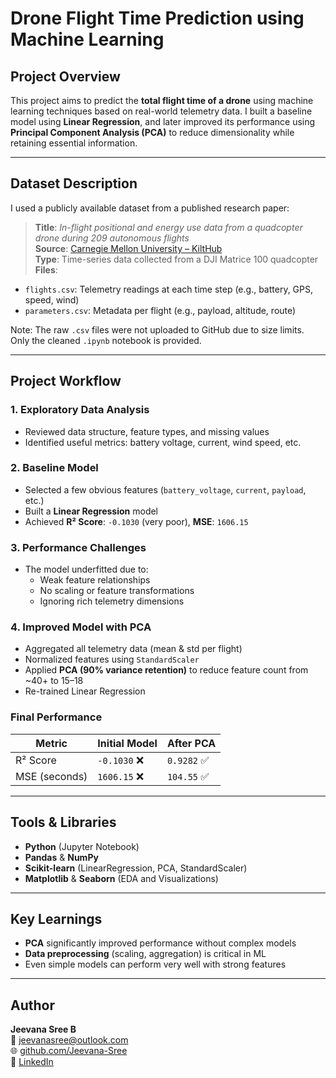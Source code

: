 
# Drone Flight Time Prediction using Machine Learning

## Project Overview

This project aims to predict the **total flight time of a drone** using machine learning techniques based on real-world telemetry data. I built a baseline model using **Linear Regression**, and later improved its performance using **Principal Component Analysis (PCA)** to reduce dimensionality while retaining essential information.

---

## Dataset Description

I used a publicly available dataset from a published research paper:

> **Title**: *In-flight positional and energy use data from a quadcopter drone during 209 autonomous flights*  
> **Source**: [Carnegie Mellon University – KiltHub](https://kilthub.cmu.edu/articles/dataset/Data_Collected_with_Package_Delivery_Quadcopter_Drone/12683453)  
> **Type**: Time-series data collected from a DJI Matrice 100 quadcopter  
> **Files**:
- `flights.csv`: Telemetry readings at each time step (e.g., battery, GPS, speed, wind)
- `parameters.csv`: Metadata per flight (e.g., payload, altitude, route)

Note: The raw `.csv` files were not uploaded to GitHub due to size limits. Only the cleaned `.ipynb` notebook is provided.

---

## Project Workflow

### 1. **Exploratory Data Analysis**
- Reviewed data structure, feature types, and missing values
- Identified useful metrics: battery voltage, current, wind speed, etc.

### 2. **Baseline Model**
- Selected a few obvious features (`battery_voltage`, `current`, `payload`, etc.)
- Built a **Linear Regression** model
- Achieved **R² Score**: `-0.1030` (very poor), **MSE**: `1606.15`

### 3. **Performance Challenges**
- The model underfitted due to:
  - Weak feature relationships
  - No scaling or feature transformations
  - Ignoring rich telemetry dimensions

### 4. **Improved Model with PCA**
- Aggregated all telemetry data (mean & std per flight)
- Normalized features using `StandardScaler`
- Applied **PCA (90% variance retention)** to reduce feature count from ~40+ to 15–18
- Re-trained Linear Regression

### **Final Performance**
| Metric       | Initial Model | After PCA |
|--------------|----------------|-----------|
| R² Score     | `-0.1030` ❌    | `0.9282` ✅ |
| MSE (seconds)| `1606.15` ❌    | `104.55` ✅ |

---

## Tools & Libraries

- **Python** (Jupyter Notebook)
- **Pandas** & **NumPy**
- **Scikit-learn** (LinearRegression, PCA, StandardScaler)
- **Matplotlib** & **Seaborn** (EDA and Visualizations)

---

## Key Learnings

- **PCA** significantly improved performance without complex models
- **Data preprocessing** (scaling, aggregation) is critical in ML
- Even simple models can perform very well with strong features

---

## Author

**Jeevana Sree B**  
📧 [jeevanasree@outlook.com](mailto:jeevanasree@outlook.com)  
🌐 [github.com/Jeevana-Sree](https://github.com/Jeevana-Sree)  
🔗 [LinkedIn](https://www.linkedin.com/in/jeevanasreeb)


